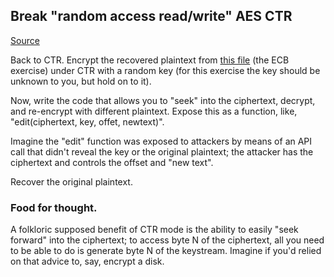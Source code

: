 ## Break "random access read/write" AES CTR

[Source](http://cryptopals.com/sets/4/challenges/25/)

Back to CTR. Encrypt the recovered plaintext from [this file](http://cryptopals.com/static/challenge-data/25.txt) (the ECB exercise) under CTR with a random key (for this exercise the key should be unknown to you, but hold on to it).

Now, write the code that allows you to "seek" into the ciphertext, decrypt, and re-encrypt with different plaintext. Expose this as a function, like, "edit(ciphertext, key, offet, newtext)".

Imagine the "edit" function was exposed to attackers by means of an API call that didn't reveal the key or the original plaintext; the attacker has the ciphertext and controls the offset and "new text".

Recover the original plaintext.


### Food for thought.

A folkloric supposed benefit of CTR mode is the ability to easily "seek forward" into the ciphertext; to access byte N of the ciphertext, all you need to be able to do is generate byte N of the keystream. Imagine if you'd relied on that advice to, say, encrypt a disk.

